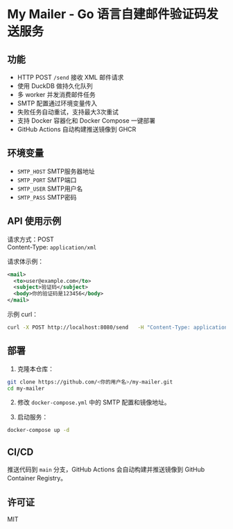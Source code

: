 # My Mailer - Go 语言自建邮件验证码发送服务

## 功能

- HTTP POST `/send` 接收 XML 邮件请求  
- 使用 DuckDB 做持久化队列  
- 多 worker 并发消费邮件任务  
- SMTP 配置通过环境变量传入  
- 失败任务自动重试，支持最大3次重试  
- 支持 Docker 容器化和 Docker Compose 一键部署  
- GitHub Actions 自动构建推送镜像到 GHCR  

## 环境变量

- `SMTP_HOST` SMTP服务器地址  
- `SMTP_PORT` SMTP端口  
- `SMTP_USER` SMTP用户名  
- `SMTP_PASS` SMTP密码  

## API 使用示例

请求方式：POST  
Content-Type: `application/xml`  

请求体示例：

```xml
<mail>
  <to>user@example.com</to>
  <subject>验证码</subject>
  <body>你的验证码是123456</body>
</mail>
```

示例 curl：

```bash
curl -X POST http://localhost:8080/send   -H "Content-Type: application/xml"   -d '<mail><to>user@example.com</to><subject>验证码</subject><body>你的验证码是123456</body></mail>'
```

## 部署

1. 克隆本仓库：

```bash
git clone https://github.com/<你的用户名>/my-mailer.git
cd my-mailer
```

2. 修改 `docker-compose.yml` 中的 SMTP 配置和镜像地址。

3. 启动服务：

```bash
docker-compose up -d
```

## CI/CD

推送代码到 `main` 分支，GitHub Actions 会自动构建并推送镜像到 GitHub Container Registry。

## 许可证

MIT
